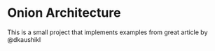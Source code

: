 # Onion Architecture
This is a small project that implements examples from great article by @dkaushikl
